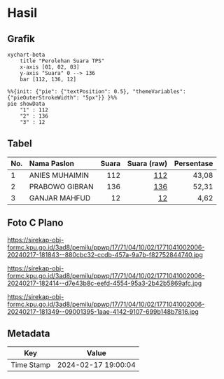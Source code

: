 # Hasil

## Grafik

```mermaid
xychart-beta
    title "Perolehan Suara TPS"
    x-axis [01, 02, 03]
    y-axis "Suara" 0 --> 136
    bar [112, 136, 12]
```

```mermaid
%%{init: {"pie": {"textPosition": 0.5}, "themeVariables": {"pieOuterStrokeWidth": "5px"}} }%%
pie showData
    "1" : 112
    "2" : 136
    "3" : 12
```

## Tabel

| No. | Nama Paslon    | Suara | Suara (raw) | Persentase |
|:--- |:-------------- | -----:| -----------:| ----------:|
| 1   | ANIES MUHAIMIN | 112   | [112][p-1]  | 43,08      |
| 2   | PRABOWO GIBRAN | 136   | [136][p-2]  | 52,31      |
| 3   | GANJAR MAHFUD  | 12    | [12][p-3]   | 4,62       |


[p-1]: https://github.com/gigit-pemilu/pemilu-2024-17-bengkulu/blob/main/pilpres/hitung-suara/sub/17-bengkulu/sub/71-kota-bengkulu/sub/04-muara-bangka-hulu/sub/1002-bentiring/sub/006-tps/sub/paslon-1.txt
[p-2]: https://github.com/gigit-pemilu/pemilu-2024-17-bengkulu/blob/main/pilpres/hitung-suara/sub/17-bengkulu/sub/71-kota-bengkulu/sub/04-muara-bangka-hulu/sub/1002-bentiring/sub/006-tps/sub/paslon-2.txt
[p-3]: https://github.com/gigit-pemilu/pemilu-2024-17-bengkulu/blob/main/pilpres/hitung-suara/sub/17-bengkulu/sub/71-kota-bengkulu/sub/04-muara-bangka-hulu/sub/1002-bentiring/sub/006-tps/sub/paslon-3.txt

## Foto C Plano

https://sirekap-obj-formc.kpu.go.id/3ad8/pemilu/ppwp/17/71/04/10/02/1771041002006-20240217-181843--880cbc32-ccdb-457a-9a7b-f82752844740.jpg

https://sirekap-obj-formc.kpu.go.id/3ad8/pemilu/ppwp/17/71/04/10/02/1771041002006-20240217-182414--d7e43b8c-eefd-4554-95a3-2b42b5869afc.jpg

https://sirekap-obj-formc.kpu.go.id/3ad8/pemilu/ppwp/17/71/04/10/02/1771041002006-20240217-181349--09001395-1aae-4142-9107-699b148b7816.jpg


## Metadata

| Key        | Value               |
| ---------- | ------------------- |
| Time Stamp | 2024-02-17 19:00:04 |



